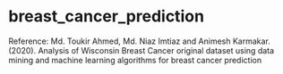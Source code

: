 # breast_cancer_prediction
Reference: Md. Toukir Ahmed, Md. Niaz Imtiaz and Animesh Karmakar. (2020). Analysis of Wisconsin Breast Cancer original dataset using data mining and machine learning algorithms for breast cancer prediction

